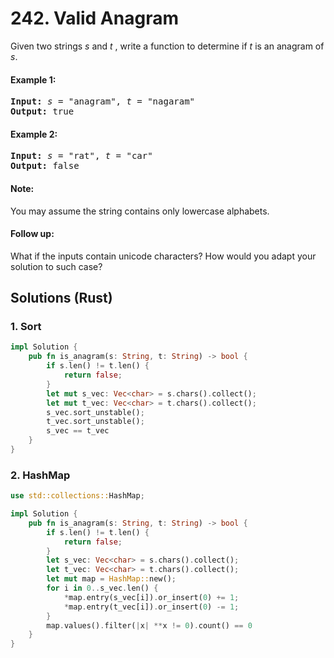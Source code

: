 # 242. Valid Anagram
Given two strings *s* and *t* , write a function to determine if *t* is an anagram of *s*.

#### Example 1:
<pre>
<strong>Input:</strong> <em>s</em> = "anagram", <em>t</em> = "nagaram"
<strong>Output:</strong> true
</pre>

#### Example 2:
<pre>
<strong>Input:</strong> <em>s</em> = "rat", <em>t</em> = "car"
<strong>Output:</strong> false
</pre>

#### Note:
You may assume the string contains only lowercase alphabets.

#### Follow up:
What if the inputs contain unicode characters? How would you adapt your solution to such case?

## Solutions (Rust)

### 1. Sort
```Rust
impl Solution {
    pub fn is_anagram(s: String, t: String) -> bool {
        if s.len() != t.len() {
            return false;
        }
        let mut s_vec: Vec<char> = s.chars().collect();
        let mut t_vec: Vec<char> = t.chars().collect();
        s_vec.sort_unstable();
        t_vec.sort_unstable();
        s_vec == t_vec
    }
}
```

### 2. HashMap
```Rust
use std::collections::HashMap;

impl Solution {
    pub fn is_anagram(s: String, t: String) -> bool {
        if s.len() != t.len() {
            return false;
        }
        let s_vec: Vec<char> = s.chars().collect();
        let t_vec: Vec<char> = t.chars().collect();
        let mut map = HashMap::new();
        for i in 0..s_vec.len() {
            *map.entry(s_vec[i]).or_insert(0) += 1;
            *map.entry(t_vec[i]).or_insert(0) -= 1;
        }
        map.values().filter(|x| **x != 0).count() == 0
    }
}
```
